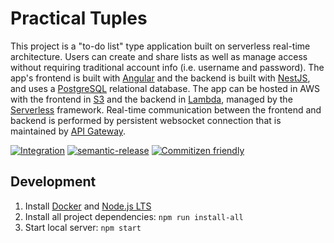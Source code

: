 # Practical Tuples

This project is a "to-do list" type application built on serverless real-time architecture. Users can create and share lists as well as manage access without requiring traditional account info (i.e. username and password). The app's frontend is built with [Angular](https://angular.io/) and the backend is built with [NestJS](https://nestjs.com/), and uses a [PostgreSQL](https://www.postgresql.org/) relational database. The app can be hosted in AWS with the frontend in [S3](https://aws.amazon.com/s3/) and the backend in [Lambda](https://aws.amazon.com/lambda/), managed by the [Serverless](https://www.serverless.com/) framework. Real-time communication between the frontend and backend is performed by persistent websocket connection that is maintained by [API Gateway](https://aws.amazon.com/api-gateway/).

[![Integration](https://github.com/daneisburgh/practical-tuples/actions/workflows/integration.yml/badge.svg)](https://github.com/daneisburgh/practical-tuples/actions/workflows/integration.yml)
[![semantic-release](https://img.shields.io/badge/%20%20%F0%9F%93%A6%F0%9F%9A%80-semantic--release-e10079.svg)](https://github.com/semantic-release/semantic-release)
[![Commitizen friendly](https://img.shields.io/badge/commitizen-friendly-brightgreen.svg)](http://commitizen.github.io/cz-cli/)

## Development

1. Install [Docker](https://www.docker.com/get-started/) and [Node.js LTS](https://nodejs.org/en/download/)
2. Install all project dependencies: `npm run install-all`
3. Start local server: `npm start`
